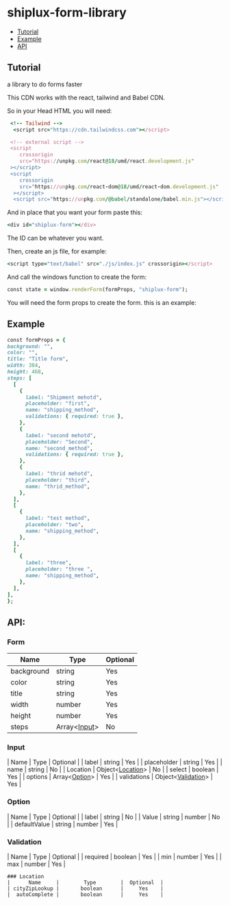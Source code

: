 # shiplux-form-library
 * [Tutorial](#Tutorial)
 * [Example](#Example) 
 * [API](#API)
  
## Tutorial
a library to do forms faster

This CDN works with the react, tailwind and Babel CDN.

So in your Head HTML you will need: 
```ruby
 <!-- Tailwind -->
  <script src="https://cdn.tailwindcss.com"></script>

 <!-- external script -->
 <script
    crossorigin
    src="https://unpkg.com/react@18/umd/react.development.js"
 ></script>
 <script
    crossorigin
    src="https://unpkg.com/react-dom@18/umd/react-dom.development.js"
  ></script>
  <script src="https://unpkg.com/@babel/standalone/babel.min.js"></script>
  ```

  And in place that you want your form paste this: 
  ```ruby
  <div id="shiplux-form"></div>
  ```
  The ID can be whatever you want.
  
  Then, create an js file, for example: 
  ```ruby
  <script type="text/babel" src="./js/index.js" crossorigin></script>
  ```
  And call the windows function to create the form:
  ```ruby
  const state = window.renderForm(formProps, "shiplux-form");
  ```
  You will need the form props to create the form. this is an example:
  
  ## Example
  ```ruby
  const formProps = {
  background: "",
  color: "",
  title: "Title form",
  width: 384,
  height: 468,
  steps: [
    [
      {
        label: "Shipment mehotd",
        placeholder: "first",
        name: "shipping_method",
        validations: { required: true },
      },
      {
        label: "second mehotd",
        placeholder: "Second",
        name: "second_method",
        validations: { required: true },
      },
      {
        label: "thrid mehotd",
        placeholder: "third",
        name: "thrid_method",
      },
    ],
    [
      {
        label: "test method",
        placeholder: "two",
        name: "shipping_method",
      },
    ],
    [
      {
        label: "three",
        placeholder: "three ",
        name: "shipping_method",
      },
    ],
  ],
};
```
## API:

  ### Form
  
  |    Name    |     Type     |  Optional  |
  | ---------- |   ---------  |  --------- | 
  | background |    string    |     Yes    |
  |   color    |    string    |     Yes    |
  |   title    |    string    |     Yes    |
  |   width    |    number    |     Yes    |
  |   height   |    number    |     Yes    |
  |   steps    | Array<[Input](#Input)> |     No     |

   ### Input
   
   |    Name     |        Type        |  Optional  |
   |    label    |       string       |     Yes    |
   | placeholder |       string       |     Yes    |
   |    name     |       string       |     No     |
   |  Location   |  Object<[Location](#Location)>  |     No     |
   |   select    |       boolean      |     Yes    |
   |   options   |    Array<[Option](#Option)>   |     Yes    |
   | validations | Object<[Validation](#Validation)> |     Yes    |

   ### Option

   |    Name      |        Type        |  Optional  |
   |    label     |       string       |     No     |
   |    Value     |   string | number  |     No     |
   | defaultValue |   string | number  |     Yes    |

   ### Validation

   |     Name     |        Type        |  Optional  |
   |   required   |       boolean      |     Yes    |
   |      min     |        number      |     Yes    |
   |      max     |        number      |     Yes    |

    ### Location
    |      Name     |        Type        |  Optional  |
    | cityZipLookup |       boolean      |     Yes    |
    |  autoComplete |       boolean      |     Yes    |
    
 

  
  
